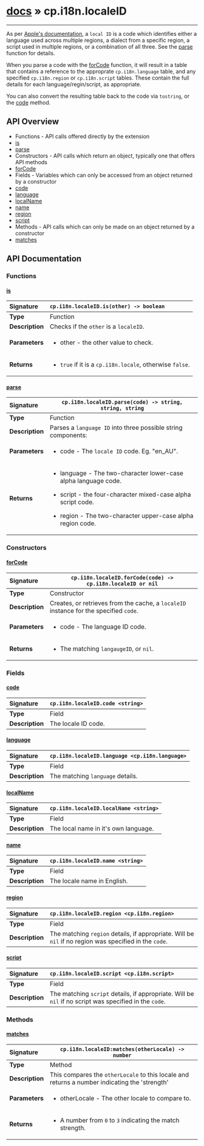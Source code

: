 # [docs](index.md) » cp.i18n.localeID
---

As per [Apple's documentation](https://developer.apple.com/library/content/documentation/MacOSX/Conceptual/BPInternational/LanguageandLocaleIDs/LanguageandLocaleIDs.html#//apple_ref/doc/uid/10000171i-CH15-SW6),
a `local ID` is a code which identifies either a language used across multiple regions,
a dialect from a specific region, a script used in multiple regions, or a combination of all three.
See the [parse](#parse) function for details.

When you parse a code with the [forCode](#forCode) function, it will result in a table that contains a
reference to the approprate `cp.i18n.language` table, and any specified `cp.i18n.region`
or `cp.i18n.script` tables. These contain the full details for each language/regin/script, as appropriate.

You can also convert the resulting table back to the code via `tostring`, or the [code](#code) method.

## API Overview
* Functions - API calls offered directly by the extension
 * [is](#is)
 * [parse](#parse)
* Constructors - API calls which return an object, typically one that offers API methods
 * [forCode](#forcode)
* Fields - Variables which can only be accessed from an object returned by a constructor
 * [code](#code)
 * [language](#language)
 * [localName](#localname)
 * [name](#name)
 * [region](#region)
 * [script](#script)
* Methods - API calls which can only be made on an object returned by a constructor
 * [matches](#matches)

## API Documentation

### Functions

#### [is](#is)
| <span style="float: left;">**Signature**</span> | <span style="float: left;">`cp.i18n.localeID.is(other) -> boolean` </span>                                                          |
| -----------------------------------------------------|---------------------------------------------------------------------------------------------------------|
| **Type**                                             | Function                                                                                         |
| **Description**                                      | Checks if the `other` is a `localeID`.                                                                                         |
| **Parameters**                                       | <ul><li>other     - the other value to check.</li></ul>   |
| **Returns**                                          | <ul><li><code>true</code> if it is a <code>cp.i18n.locale</code>, otherwise <code>false</code>.</li></ul>            |

#### [parse](#parse)
| <span style="float: left;">**Signature**</span> | <span style="float: left;">`cp.i18n.localeID.parse(code) -> string, string, string` </span>                                                          |
| -----------------------------------------------------|---------------------------------------------------------------------------------------------------------|
| **Type**                                             | Function                                                                                         |
| **Description**                                      | Parses a `language ID` into three possible string components:                                                                                         |
| **Parameters**                                       | <ul><li>code      - The <code>locale ID</code> code. Eg. "en_AU".</li></ul>   |
| **Returns**                                          | <ul><li>language  - The two-character lower-case alpha language code.</li></ul><ul><li>script    - the four-character mixed-case alpha script code.</li></ul><ul><li>region    - The two-character upper-case alpha region code.</li></ul>            |

### Constructors

#### [forCode](#forcode)
| <span style="float: left;">**Signature**</span> | <span style="float: left;">`cp.i18n.localeID.forCode(code) -> cp.i18n.localeID or nil` </span>                                                          |
| -----------------------------------------------------|---------------------------------------------------------------------------------------------------------|
| **Type**                                             | Constructor                                                                                         |
| **Description**                                      | Creates, or retrieves from the cache, a `localeID` instance for the specified `code`.                                                                                         |
| **Parameters**                                       | <ul><li>code      - The language ID code.</li></ul>   |
| **Returns**                                          | <ul><li>The matching <code>langaugeID</code>, or <code>nil</code>.</li></ul>            |

### Fields

#### [code](#code)
| <span style="float: left;">**Signature**</span> | <span style="float: left;">`cp.i18n.localeID.code <string>` </span>                                                          |
| -----------------------------------------------------|---------------------------------------------------------------------------------------------------------|
| **Type**                                             | Field                                                                                         |
| **Description**                                      | The locale ID code.                                                                                         |

#### [language](#language)
| <span style="float: left;">**Signature**</span> | <span style="float: left;">`cp.i18n.localeID.language <cp.i18n.language>` </span>                                                          |
| -----------------------------------------------------|---------------------------------------------------------------------------------------------------------|
| **Type**                                             | Field                                                                                         |
| **Description**                                      | The matching `language` details.                                                                                         |

#### [localName](#localname)
| <span style="float: left;">**Signature**</span> | <span style="float: left;">`cp.i18n.localeID.localName <string>` </span>                                                          |
| -----------------------------------------------------|---------------------------------------------------------------------------------------------------------|
| **Type**                                             | Field                                                                                         |
| **Description**                                      | The local name in it's own language.                                                                                         |

#### [name](#name)
| <span style="float: left;">**Signature**</span> | <span style="float: left;">`cp.i18n.localeID.name <string>` </span>                                                          |
| -----------------------------------------------------|---------------------------------------------------------------------------------------------------------|
| **Type**                                             | Field                                                                                         |
| **Description**                                      | The locale name in English.                                                                                         |

#### [region](#region)
| <span style="float: left;">**Signature**</span> | <span style="float: left;">`cp.i18n.localeID.region <cp.i18n.region>` </span>                                                          |
| -----------------------------------------------------|---------------------------------------------------------------------------------------------------------|
| **Type**                                             | Field                                                                                         |
| **Description**                                      | The matching `region` details, if appropriate. Will be `nil` if no region was specified in the `code`.                                                                                         |

#### [script](#script)
| <span style="float: left;">**Signature**</span> | <span style="float: left;">`cp.i18n.localeID.script <cp.i18n.script>` </span>                                                          |
| -----------------------------------------------------|---------------------------------------------------------------------------------------------------------|
| **Type**                                             | Field                                                                                         |
| **Description**                                      | The matching `script` details, if appropriate. Will be `nil` if no script was specified in the `code`.                                                                                         |

### Methods

#### [matches](#matches)
| <span style="float: left;">**Signature**</span> | <span style="float: left;">`cp.i18n.localeID:matches(otherLocale) -> number` </span>                                                          |
| -----------------------------------------------------|---------------------------------------------------------------------------------------------------------|
| **Type**                                             | Method                                                                                         |
| **Description**                                      | This compares the `otherLocale` to this locale and returns a number indicating the 'strength'                                                                                         |
| **Parameters**                                       | <ul><li>otherLocale       - The other locale to compare to.</li></ul>   |
| **Returns**                                          | <ul><li>A number from <code>0</code> to <code>3</code> indicating the match strength.</li></ul>            |

